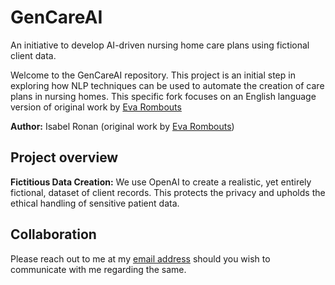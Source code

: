 # GenCareAI
An initiative to develop AI-driven nursing home care plans using fictional client data.

Welcome to the GenCareAI repository. 
This project is an initial step in exploring how NLP techniques can be used to automate the creation of care plans in nursing homes. This specific fork focuses on an English language version of original work by [Eva Rombouts](https://github.com/ekrombouts/GenCareAI)

**Author:** Isabel Ronan (original work by [Eva Rombouts](https://github.com/ekrombouts/GenCareAI))

## Project overview
**Fictitious Data Creation:** We use OpenAI to create a realistic, yet entirely fictional, dataset of client records. This protects the privacy and upholds the ethical handling of sensitive patient data.

## Collaboration
Please reach out to me at my [email address](mailto:118441194@gmail.com) should you wish to communicate with me regarding the same. 

